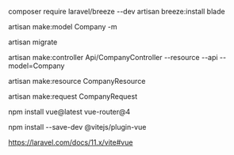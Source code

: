  composer require laravel/breeze --dev
 artisan breeze:install blade


 artisan make:model Company -m

 artisan migrate

 artisan make:controller Api/CompanyController --resource --api --model=Company

 artisan make:resource CompanyResource

 artisan make:request CompanyRequest

npm install vue@latest vue-router@4

npm install --save-dev @vitejs/plugin-vue

https://laravel.com/docs/11.x/vite#vue

